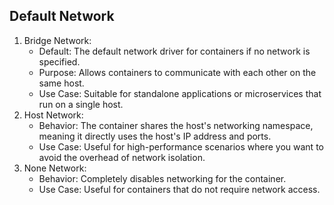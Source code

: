 ## Default Network

1. Bridge Network:
   - Default: The default network driver for containers if no network is specified.
   - Purpose: Allows containers to communicate with each other on the same host.
   - Use Case: Suitable for standalone applications or microservices that run on a single host.
2. Host Network:
   - Behavior: The container shares the host's networking namespace, meaning it directly uses the host's IP address and ports.
   - Use Case: Useful for high-performance scenarios where you want to avoid the overhead of network isolation.
3. None Network:
   - Behavior: Completely disables networking for the container.
   - Use Case: Useful for containers that do not require network access.
